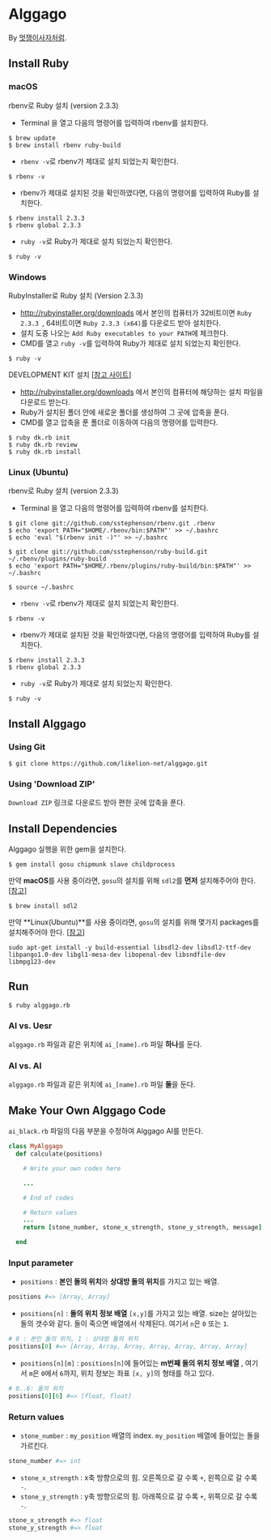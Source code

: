# Alggago
By [멋쟁이사자처럼](http://likelion.net).

## Install Ruby

### macOS

rbenv로 Ruby 설치 (version 2.3.3)

* Terminal 을 열고 다음의 명령어를 입력하여 rbenv를 설치한다.
```console
$ brew update
$ brew install rbenv ruby-build
```
* `rbenv -v`로 rbenv가 제대로 설치 되었는지 확인한다.
```console
$ rbenv -v
```
* rbenv가 제대로 설치된 것을 확인하였다면, 다음의 명령어를 입력하여 Ruby를 설치한다.
```console
$ rbenv install 2.3.3
$ rbenv global 2.3.3
```
* `ruby -v`로 Ruby가 제대로 설치 되었는지 확인한다.
```console
$ ruby -v
```

### Windows

RubyInstaller로 Ruby 설치 (Version 2.3.3)
* http://rubyinstaller.org/downloads 에서 본인의 컴퓨터가 32비트이면 `Ruby 2.3.3 `, 64비트이면 `Ruby 2.3.3 (x64)`를 다운로드 받아 설치한다.
* 설치 도중 나오는 `Add Ruby executables to your PATH`에 체크한다.
* CMD를 열고 `ruby -v`를 입력하여 Ruby가 제대로 설치 되었는지 확인한다.
```console
$ ruby -v
```

DEVELOPMENT KIT 설치 [[참고 사이트](https://github.com/oneclick/rubyinstaller/wiki/Development-Kit)]
* http://rubyinstaller.org/downloads 에서 본인의 컴퓨터에 해당하는 설치 파일을 다운로드 받는다.
* Ruby가 설치된 폴더 안에 새로운 폴더를 생성하여 그 곳에 압축을 푼다.
* CMD를 열고 압축을 푼 폴더로 이동하여 다음의 명령어를 입력한다.
```console
$ ruby dk.rb init
$ ruby dk.rb review
$ ruby dk.rb install
```

### Linux (Ubuntu)

rbenv로 Ruby 설치 (version 2.3.3)
* Terminal 을 열고 다음의 명령어를 입력하여 rbenv를 설치한다.
```console
$ git clone git://github.com/sstephenson/rbenv.git .rbenv
$ echo 'export PATH="$HOME/.rbenv/bin:$PATH"' >> ~/.bashrc
$ echo 'eval "$(rbenv init -)"' >> ~/.bashrc

$ git clone git://github.com/sstephenson/ruby-build.git ~/.rbenv/plugins/ruby-build
$ echo 'export PATH="$HOME/.rbenv/plugins/ruby-build/bin:$PATH"' >> ~/.bashrc

$ source ~/.bashrc
```
* `rbenv -v`로 rbenv가 제대로 설치 되었는지 확인한다.
```console
$ rbenv -v
```
* rbenv가 제대로 설치된 것을 확인하였다면, 다음의 명령어를 입력하여 Ruby를 설치한다.

```console
$ rbenv install 2.3.3
$ rbenv global 2.3.3
```
* `ruby -v`로 Ruby가 제대로 설치 되었는지 확인한다.
```console
$ ruby -v
```

## Install Alggago

### Using Git
```console
$ git clone https://github.com/likelion-net/alggago.git
```

### Using 'Download ZIP'

`Download ZIP` 링크로 다운로드 받아 편한 곳에 압축을 푼다.

## Install Dependencies
Alggago 실행을 위한 gem을 설치한다.
```console
$ gem install gosu chipmunk slave childprocess
```

만약 **macOS**를 사용 중이라면, `gosu`의 설치를 위해 `sdl2`를 **먼저** 설치해주어야 한다. [[참고](https://github.com/gosu/gosu/wiki/Getting-Started-on-OS-X)]
```console
$ brew install sdl2
```

만약 **Linux(Ubuntu)**를 사용 중이라면, `gosu`의 설치를 위해 몇가지 packages를 설치해주어야 한다. [[참고](https://github.com/gosu/gosu/wiki/Getting-Started-on-Linux)]
```console
sudo apt-get install -y build-essential libsdl2-dev libsdl2-ttf-dev libpango1.0-dev libgl1-mesa-dev libopenal-dev libsndfile-dev libmpg123-dev
```


## Run
```console
$ ruby alggago.rb
```

### AI vs. Uesr
`alggago.rb` 파일과 같은 위치에 `ai_[name].rb` 파일 **하나**를 둔다.

### AI vs. AI
`alggago.rb` 파일과 같은 위치에 `ai_[name].rb` 파일 **둘**을 둔다.

## Make Your Own Alggago Code
`ai_black.rb` 파일의 다음 부분을 수정하여 Alggago AI를 만든다.

```ruby
class MyAlggago
  def calculate(positions)

    # Write your own codes here

    ...

    # End of codes

    # Return values
    ...
    return [stone_number, stone_x_strength, stone_y_strength, message]

  end
```

### Input parameter
- `positions` : **본인 돌의 위치**와 **상대방 돌의 위치**를 가지고 있는 배열.
```ruby
positions #=> [Array, Array]
```

- `positions[n]` : **돌의 위치 정보 배열** `[x,y]`를 가지고 있는 배열. size는 살아있는 돌의 갯수와 같다. 돌이 죽으면 배열에서 삭제된다. 여기서 `n`은 `0` 또는 `1`.
```ruby
# 0 : 본인 돌의 위치, 1 : 상대방 돌의 위치
positions[0] #=> [Array, Array, Array, Array, Array, Array, Array]
```

- `positions[n][m]` : `positions[n]`에 들어있는 **m번째 돌의 위치 정보 배열** , 여기서 `m`은 `0`에서 `6`까지, 위치 정보는 좌표 `[x, y]`의 형태를 하고 있다.
```ruby
# 0..6: 돌의 위치
positions[0][6] #=> [float, float]
```

### Return values
- `stone_number` : `my_position` 배열의 index. `my_position` 배열에 들어있는 돌을 가르킨다.
```ruby
stone_number #=> int
```
- `stone_x_strength` : x축 방향으로의 힘. 오른쪽으로 갈 수록 `+`, 왼쪽으로 갈 수록 `-`.
- `stone_y_strength` : y축 방향으로의 힘. 아래쪽으로 갈 수록 `+`, 위쪽으로 갈 수록 `-`.
```ruby
stone_x_strength #=> float
stone_y_strength #=> float
```
